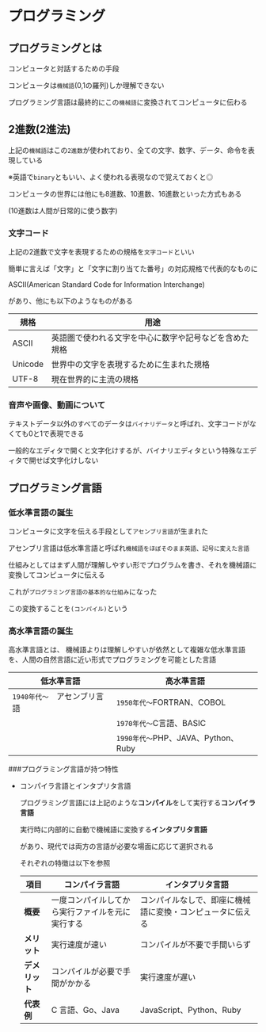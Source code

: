 # プログラミング

## プログラミングとは

   コンピュータと対話するための手段

   コンピュータは``機械語``(0,1の羅列)しか理解できない

   プログラミング言語は最終的にこの``機械語``に変換されてコンピュータに伝わる
    
## 2進数(2進法)

   上記の``機械語``はこの``2進数``が使われており、全ての文字、数字、データ、命令を表現している

   ※英語で``binary``ともいい、よく使われる表現なので覚えておくと◎

   コンピュータの世界には他にも8進数、10進数、16進数といった方式もある

   (10進数は人間が日常的に使う数字)

### 文字コード

   上記の2進数で文字を表現するための規格を``文字コード``といい

   簡単に言えば「文字」と「文字に割り当てた番号」の対応規格で代表的なものに

   ASCII(American Standard Code for Information Interchange)

   があり、他にも以下のようなものがある

   |   規格   |                    用途                    |
   |---------|-------------------------------------------|
   | ASCII   | 英語圏で使われる文字を中心に数字や記号などを含めた規格 |
   | Unicode | 世界中の文字を表現するために生まれた規格            |
   | UTF-8   | 現在世界的に主流の規格                         |

### 音声や画像、動画について

   テキストデータ以外のすべてのデータは``バイナリデータ``と呼ばれ、文字コードがなくても0と1で表現できる

   一般的なエディタで開くと文字化けするが、バイナリエディタという特殊なエディタで開せば文字化けしない

## プログラミング言語

### 低水準言語の誕生

   コンピュータに文字を伝える手段として``アセンブリ言語``が生まれた

   アセンブリ言語は低水準言語と呼ばれ``機械語をほぼそのまま英語、記号に変えた言語``

   仕組みとしてはまず人間が理解しやすい形でプログラムを書き、それを機械語に変換してコンピュータに伝える

   これが``プログラミング言語の基本的な仕組み``になった

   この変換することを``(コンパイル)``という

### 高水準言語の誕生

   高水準言語とは、
   機械語よりは理解しやすいが依然として複雑な低水準言語を、人間の自然言語に近い形式でプログラミングを可能とした言語

   |   低水準言語                    |       高水準言語    |
   |---------|-------------------------------------------|
   | ``1940年代～``　アセンブリ言語   | ``1950年代～``FORTRAN、COBOL |
   |                                | ``1970年代～``C言語、BASIC |
   |                                | ``1990年代～``PHP、JAVA、Python、Ruby |

###プログラミング言語が持つ特性

- コンパイラ言語とインタプリタ言語

   プログラミング言語には上記のような**コンパイル**をして実行する**コンパイラ言語**

   実行時に内部的に自動で機械語に変換する**インタプリタ言語**

   があり、現代では両方の言語が必要な場面に応じて選択される

   それぞれの特徴は以下を参照

   | 項目   | コンパイラ言語 | インタプリタ言語 |
   |--------|--------------|--------------|
   | **概要**   | 一度コンパイルしてから実行ファイルを元に実行する | コンパイルなしで、即座に機械語に変換・コンピュータに伝える |
   | **メリット** | 実行速度が速い | コンパイルが不要で手間いらず |
   | **デメリット** | コンパイルが必要で手間がかかる | 実行速度が遅い |
   | **代表例** | C 言語、Go、Java | JavaScript、Python、Ruby |

